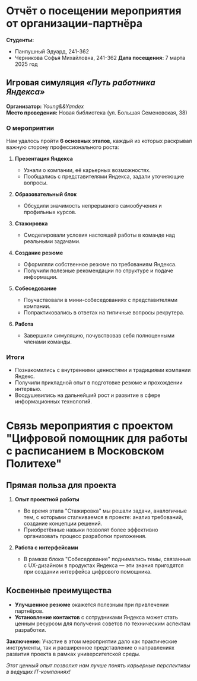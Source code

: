 # Отчёт о посещении мероприятия от организации-партнёра

**Студенты:**
- Панпушный Эдуард, 241-362
- Черникова Софья Михайловна, 241-362
  **Дата посещения:** 7 марта 2025 год

##   Игровая симуляция *«Путь работника Яндекса»*

**Организатор:** *Young&&Yandex*  
**Место проведения:** Новая библиотека (ул. Большая Семеновская, 38)

###  О мероприятии
Нам удалось пройти **6 основных этапов**, каждый из которых раскрывал важную сторону профессионального роста:
1. **Презентация Яндекса**
    - Узнали о компании, её карьерных возможностях.
    - Пообщались с представителями Яндекса, задали уточняющие вопросы.

2. **Образовательный блок**
    - Обсудили значимость непрерывного самообучения и профильных курсов.

3. **Стажировка**
    - Смоделировали условия настоящей работы в команде над реальными задачами.

4. **Создание резюме**
    - Оформляли собственное резюме по требованиям Яндекса.
    - Получили полезные рекомендации по структуре и подаче информации.

5. **Собеседование**
    - Поучаствовали в мини-собеседованиях с представителями компании.
    - Попрактиковались в ответах на типичные вопросы рекрутера.

6. **Работа**
    - Завершили симуляцию, почувствовав себя полноценными членами команды.

###  Итоги
- Познакомились с внутренними ценностями и традициями компании Яндекс.
- Получили прикладной опыт в подготовке резюме и прохождении интервью.
- Воодушевились на дальнейший рост и развитие в сфере информационных технологий.

# Связь мероприятия с проектом "Цифровой помощник для работы с расписанием в Московском Политехе"

##  **Прямая польза для проекта**
1. **Опыт проектной работы**
    - Во время этапа "Стажировка" мы решали задачи, аналогичные тем, с которыми сталкиваемся в проекте: анализ требований, создание концепции решений.
    - Приобретённые навыки позволят более эффективно организовать процесс разработки приложения.

2. **Работа с интерфейсами**
    - В рамках блока "Собеседование" поднимались темы, связанные с UX-дизайном в продуктах Яндекса — эти знания пригодятся при создании интерфейса цифрового помощника.


##  **Косвенные преимущества**
- **Улучшенное резюме** окажется полезным при привлечении партнёров.
- **Установление контактов** с сотрудниками Яндекса может стать ценным ресурсом для получения советов по техническим аспектам разработки.

**Заключение:** Участие в этом мероприятии дало как практические инструменты, так и расширенное представление о направлениях развития проекта в рамках университетской среды.

*Этот ценный опыт позволил нам лучше понять карьерные перспективы в ведущих IT-компаниях!*